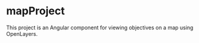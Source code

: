 # mapProject
This project is an Angular component for viewing objectives on a map using OpenLayers.
